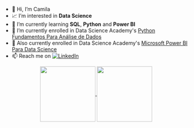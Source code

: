 - 👋 Hi, I’m Camila
- 📈 I’m interested in **Data Science**
- 🌱 I’m currently learning **SQL**, **Python** and **Power BI**
- 🚀 I’m currently enrolled in Data Science Academy's [Python Fundamentos Para Análise de Dados](https://www.datascienceacademy.com.br/course/python-fundamentos)
- 🚀 Also currently enrolled in Data Science Academy's [Microsoft Power BI Para Data Science](https://www.datascienceacademy.com.br/course/microsoft-power-bi-para-data-science)
- 📫 Reach me on <a href="https://www.linkedin.com/in/camilalm-teixeira/"><img src="https://img.shields.io/badge/Linkedin-0077b5?style=flat&logo=linkedin" alt="LinkedIn" /></a>

<div align=center>
    <a href="https://github.com/alteregocamila">
        <img height="150em" align="center" src="https://github-readme-stats.vercel.app/api?username=alteregocamila&theme=merko&show_icons=true"/>
        <img height="150em" align="center" src="https://github-readme-stats.vercel.app/api/top-langs/?username=alteregocamila&layout=compact&theme=merko"/>
    </a>
</div>

<!---
alteregocamila/alteregocamila is a ✨ special ✨ repository because its `README.md` (this file) appears on your GitHub profile.
You can click the Preview link to take a look at your changes.
--->
